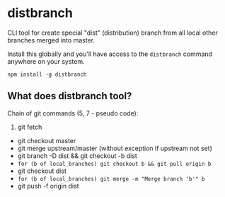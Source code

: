 distbranch
=========
CLI tool for create special "dist" (distribution) branch from all local other branches merged into master.

Install this globally and you'll have access to the `distbranch` command anywhere on your system.

```shell
npm install -g distbranch
```

What does distbranch tool?
---------------
Chain of git commands (5, 7 - pseudo code):

1. git fetch
* git checkout master
* git merge upstream/master (without exception if upstream not set)
* git branch -D dist && git checkout -b dist
* ``` for (b of local_branches) git checkout b && git pull origin b ```
* git checkout dist
* ``` for (b of local_branches) git merge -m "Merge branch 'b'" b ```
* git push -f origin dist
